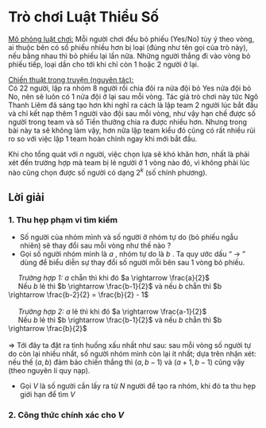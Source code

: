 # Trò chơi Luật Thiểu Số 
<ins>Mô phỏng luật chơi:</ins> Mỗi người chơi đều bỏ phiếu (Yes/No) tùy ý theo vòng, ai thuộc bên có số phiếu nhiều hơn bị loại (đúng như tên gọi của trò này), nếu bằng nhau thì bỏ phiếu lại lần nữa. Những người thắng đi vào vòng bỏ phiếu tiếp, loại dần cho tới khi chỉ còn 1 hoặc 2 người ở lại. <br>

<ins>Chiến thuật trong truyện (nguyên tác): </ins> <br>
Có 22 người, lập ra nhóm 8 người rồi chia đôi ra nửa đội bỏ Yes nửa đội bỏ No, nên sẽ luôn có 1 nửa đội ở lại sau mỗi vòng. Tác giả trò chơi này tức Ngô Thanh Liêm đã sáng tạo hơn khi nghĩ ra cách là lập team 2 người lúc bắt đầu và chỉ kết nạp thêm 1 người vào đội sau mỗi vòng, như vậy hạn chế được số người trong team và số Tiền thưởng chia ra được nhiều hơn. Nhưng trong bài này ta sẽ không làm vậy, hơn nữa lập team kiểu đó cũng có rất nhiều rủi ro so với việc lập 1 team hoàn chỉnh ngay khi mới bắt đầu. <br>

Khi cho tổng quát với $n$ người, việc chọn lựa sẽ khó khăn hơn, nhất là phải xét đến trường hợp mà team bị lẻ người ở 1 vòng nào đó, vì không phải lúc nào cũng chọn được số người có dạng $2^{k}$ (số chính phương).

## Lời giải 
### 1. Thu hẹp phạm vi tìm kiếm 
- Số người của nhóm mình và số người ở nhóm tự do (bỏ phiếu ngẫu nhiên) sẽ thay đổi sau mỗi vòng như thế nào ? <br>
- Gọi số người nhóm mình là $a$ , nhóm tự do là $b$ . Ta quy ước dấu “ $\rightarrow$ ” dùng để biểu diễn sự thay đổi số người mỗi bên sau 1 vòng bỏ phiếu.<br>

&nbsp;&nbsp;&nbsp;&nbsp;&nbsp;*Trường hợp 1:* $a$ chẵn thì khi đó $a \rightarrow \frac{a}{2}$ <br>
&nbsp;&nbsp;&nbsp;&nbsp;&nbsp;Nếu $b$ lẻ thì $b \rightarrow \frac{b-1}{2}$ và nếu $b$ chẵn thì $b \rightarrow \frac{b-2}{2} = \frac{b}{2} - 1$ <br><br>
&nbsp;&nbsp;&nbsp;&nbsp;&nbsp;*Trường hợp 2:* $a$ lẻ thì khi đó $a \rightarrow \frac{a-1}{2}$ <br>
&nbsp;&nbsp;&nbsp;&nbsp;&nbsp;Nếu $b$ lẻ thì $b \rightarrow \frac{b-1}{2}$ và nếu $b$ chẵn thì $b \rightarrow \frac{b}{2}$ <br><br>
$\Longrightarrow$ Tới đây ta đặt ra tình huống xấu nhất như sau: sau mỗi vòng số người tự do còn lại nhiều nhất, số người nhóm mình còn lại ít nhất; dựa trên nhận xét: nếu thế $(a,b)$ đảm bảo chiến thắng thì $(a,b-1)$ và $(a+1,b-1)$ cũng vậy (theo nguyên lí quy nạp). <br>

- Gọi $V$ là số người cần lấy ra từ $N$ người để tạo ra nhóm, khi đó ta thu hẹp giới hạn để tìm $V$ <br>


### 2. Công thức chính xác cho $V$
